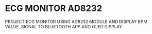 # ECG MONITOR AD8232
PROJECT ECG MONITOR USING AD8232 MODULE AND DISPLAY BPM VALUE, SIGNAL TO BLUETOOTH APP AND OLED DISPLAY
